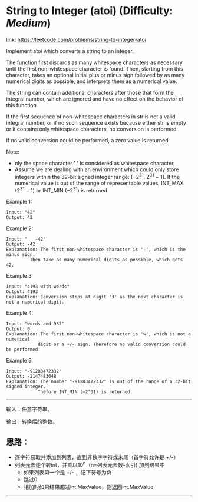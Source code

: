 
# String to Integer (atoi) (Difficulty: **_Medium_**)

link: https://leetcode.com/problems/string-to-integer-atoi

Implement atoi which converts a string to an integer.

The function first discards as many whitespace characters as necessary until the first non-whitespace character is found. Then, starting from this character, takes an optional initial plus or minus sign followed by as many numerical digits as possible, and interprets them as a numerical value.

The string can contain additional characters after those that form the integral number, which are ignored and have no effect on the behavior of this function.

If the first sequence of non-whitespace characters in str is not a valid integral number, or if no such sequence exists because either str is empty or it contains only whitespace characters, no conversion is performed.

If no valid conversion could be performed, a zero value is returned.

Note:

+ nly the space character ' ' is considered as whitespace character.
+ Assume we are dealing with an environment which could only store integers within the 32-bit signed integer range: [−2<sup>31</sup>,  2<sup>31</sup> − 1]. If the numerical value is out of the range of representable values, INT_MAX (2<sup>31</sup> − 1) or INT_MIN (−2<sup>31</sup>) is returned.

Example 1:

    Input: "42"
    Output: 42

Example 2:

    Input: "   -42"
    Output: -42    
    Explanation: The first non-whitespace character is '-', which is the minus sign.
             Then take as many numerical digits as possible, which gets 42.

Example 3:

    Input: "4193 with words"
    Output: 4193
    Explanation: Conversion stops at digit '3' as the next character is not a numerical digit.

Example 4:

    Input: "words and 987"
    Output: 0
    Explanation: The first non-whitespace character is 'w', which is not a numerical 
                digit or a +/- sign. Therefore no valid conversion could be performed.

Example 5:

    Input: "-91283472332"
    Output: -2147483648
    Explanation: The number "-91283472332" is out of the range of a 32-bit signed integer.
                Thefore INT_MIN (−2^31) is returned.

----

输入：任意字符串。

输出：转换后的整数。


## 思路：

+ 逐字符获取并添加到列表，直到非数字字符或末尾（首字符允许是 +/-）
+ 列表元素逐个转int，并乘以10<sup>n</sup>（n=列表元素数-索引) 加到结果中
    + 如果列表第一个是 +/- ，记下符号为负
    + 跳过0
    + 相加时如果结果超过int.MaxValue，则返回int.MaxValue


---------------------------------------------------------------------------------------

